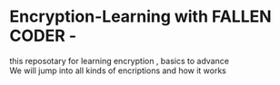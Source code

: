 # Encryption-Learning with FALLEN CODER -
this reposotary for learning encryption , basics to advance  
We will jump into all kinds of encriptions  and how it works 
